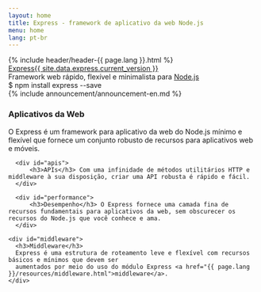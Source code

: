 ```yaml
---
layout: home
title: Express - framework de aplicativo da web Node.js
menu: home
lang: pt-br
---
```

<section id="home-content">
  {% include header/header-{{ page.lang }}.html %}
  <div id="overlay"></div>
  <div id="homepage-leftpane" class="pane">
    <section id="description">
         <div class="express"><a href="/">Express</a><a href="{{ page.lang }}/changelog/4x.html#{{ site.data.express.current_version }}" id="express-version">{{ site.data.express.current_version }}</a></div>
        <span class="description">Framework web rápido, flexível e minimalista para <a href='https://nodejs.org/en/'>Node.js</a></span>
    </section>
    <div id="install-command">$ npm install express --save</div>
  </div>
</section>
<section id="announcements">
  {% include announcement/announcement-en.md %}
</section>

<section id="intro">

  <div id="boxes" class="clearfix">
      <div id="web-applications">
          <h3>Aplicativos da Web</h3> O Express é um framework para aplicativo da web do Node.js mínimo e flexível que fornece um conjunto robusto de recursos para aplicativos web e móveis.
      </div>

      <div id="apis">
          <h3>APIs</h3> Com uma infinidade de métodos utilitários HTTP e middleware à sua disposição, criar uma API robusta é rápido e fácil.
      </div>

      <div id="performance">
          <h3>Desempenho</h3> O Express fornece uma camada fina de recursos fundamentais para aplicativos da web, sem obscurecer os recursos do Node.js que você conhece e ama.
      </div>

    <div id="middleware">
      <h3>Middleware</h3>
      Express é uma estrutura de roteamento leve e flexível com recursos básicos e mínimos que devem ser 
      aumentados por meio do uso do módulo Express <a href="{{ page.lang }}/resources/middleware.html">middleware</a>.
    </div>
  </div>

</section>
